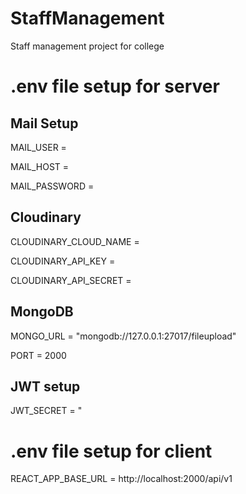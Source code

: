 # StaffManagement
Staff management project for college

# .env file setup for server
## Mail Setup

MAIL_USER = 

MAIL_HOST = 

MAIL_PASSWORD = 

## Cloudinary

CLOUDINARY_CLOUD_NAME = 

CLOUDINARY_API_KEY = 

CLOUDINARY_API_SECRET = 

## MongoDB

MONGO_URL = "mongodb://127.0.0.1:27017/fileupload"

PORT = 2000

## JWT setup 

JWT_SECRET = "


# .env file setup for client
REACT_APP_BASE_URL = http://localhost:2000/api/v1
